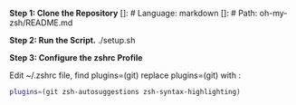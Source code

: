 **Step 1: Clone the Repository**
[]: # Language: markdown
[]: # Path: oh-my-zsh/README.md

**Step 2: Run the Script.**
./setup.sh

**Step 3: Configure the zshrc Profile**

Edit ~/.zshrc file, find plugins=(git) replace plugins=(git) with :

```bash
plugins=(git zsh-autosuggestions zsh-syntax-highlighting)
```
